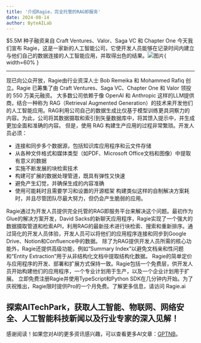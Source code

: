 ```yaml
---
title: '介绍Ragie，完全托管的RAG即服务'
date: 2024-08-14
author: ByteAILab
---
```


$5.5M 种子融资来自 Craft Ventures、Valor、Saga VC 和 Chapter One
今天我们宣布 Ragie，这是一家新的人工智能公司，它使开发人员能够在记录时间内建立与他们自己的数据连接的人工智能应用，并取得出色的结果。![图片](https://ai-techpark.com/wp-content/uploads/2024/08/Introducing-1-960x540.jpg){ width=60% }

---
现已向公众开放，Ragie由行业资深人士 Bob Remeika 和 Mohammed Rafiq 创立。Ragie 已筹集了由 Craft Ventures、Saga VC、Chapter One 和 Valor 领投的 550 万美元融资。
大多数公司依赖于像 OpenAI 和 Anthropic 这样的LLM提供商，结合一种称为 RAG（Retrieval Augmented Generation）的技术来开发他们的人工智能应用。RAG利用公司自己的数据生成比仅基于模型训练更具洞察力的内容。为此，公司将其数据摄取和索引到矢量数据库中，将其馈入提示中，并生成更加全面和准确的内容。
但是，使用 RAG 构建生产应用的过程非常繁琐。开发人员必须：
- 连接和同步多个数据源，包括知识库应用程序和云文件存储
- 从各种文件格式和媒体类型（如PDF、Microsoft Office文档和图像）中提取有意义的数据
- 实施不断发展的块检索技术
- 构建可扩展的数据处理管道，既具有弹性又快速
- 避免产生幻觉，并确保生成的内容准确
- 使用可能耗时且需要学习和设置的开源框架
构建类似这样的自制解决方案耗时，并且尽管团队尽最大努力，但仍会产生脆弱的应用。

Ragie通过为开发人员提供完全托管的RAG即服务平台来解决这个问题。最初作为Glue的解决方案开发，David Sacks的新聊天应用程序，Ragie实现了一个强大的数据摄取管道和检索API，利用RAG的最新技术进行块检索、搜索和重新排序。通过简化的开发人员体验，开发人员可以将他们的应用程序连接和同步到Google Drive、Notion和Confluence中的数据。
除了为RAG提供开发人员所需的核心功能外，Ragie还提供高级功能，例如“Summary Index”以避免文档亲和性问题和“Entity Extraction”用于从非结构化文档中提取结构化数据。
Ragie的简单定价与应用程序的开发、部署和扩展方式保持一致。Ragie包括一个免费层，供开发人员开始构建他们的应用程序，一个专业计划用于生产，以及一个企业计划用于扩展。
立即免费注册Ragie并使用TypeScript和Python SDK在几分钟内开始。为了庆祝推出，Ragie限时提供Pro的一个月免费。了解更多信息，请访问 Ragie.ai

探索AITechPark，获取人工智能、物联网、网络安全、人工智能科技新闻以及行业专家的深入见解！
---
感谢阅读！如果您对AI的更多资讯感兴趣，可以查看更多AI文章：[GPTNB](https://gptnb.com)。